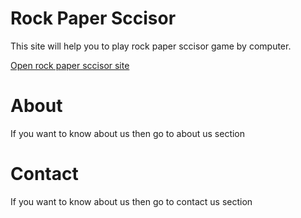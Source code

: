 # Rock Paper Sccisor
This site will help you to play rock paper sccisor game by computer.

[Open rock paper sccisor site](http://muhammedraiyaan2.github.io/rock-paper-sccisor)
# About
If you want to know about us then go to about us section
# Contact
If you want to know about us then go to contact us section